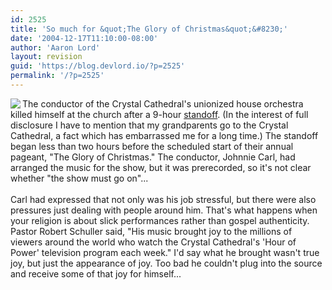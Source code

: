 ```yaml
---
id: 2525
title: 'So much for &quot;The Glory of Christmas&quot;&#8230;'
date: '2004-12-17T11:10:00-08:00'
author: 'Aaron Lord'
layout: revision
guid: 'https://blog.devlord.io/?p=2525'
permalink: '/?p=2525'
---
```


<a href="http://articles.cnn.com/2004-12-17/us/cathedral.shooting_1_crystal-cathedral-hour-of-power-television-cathedral-hosts?_s=PM:US" target="_blank" rel="noopener"><img align="left" src="http://i.cdn.turner.com/cnn/2004/US/12/17/cathedral.shooting/top.crystal.cathedral.cnn.jpg" /></a> The conductor of the Crystal Cathedral's unionized house orchestra killed himself at the church after a 9-hour <a href="http://articles.cnn.com/2004-12-17/us/cathedral.shooting_1_crystal-cathedral-hour-of-power-television-cathedral-hosts?_s=PM:US" target="_blank" rel="noopener">standoff</a>.  (In the interest of full disclosure I have to mention that my grandparents go to the Crystal Cathedral, a fact which has embarrassed me for a long time.)  The standoff began less than two hours before the scheduled start of their annual pageant, "The Glory of Christmas." The conductor, Johnnie Carl, had arranged the music for the show, but it was prerecorded, so it's not clear whether "the show must go on"...<br /><br />Carl had expressed that not only was his job stressful, but there were also pressures just dealing with people around him.  That's what happens when your religion is about slick performances rather than gospel authenticity.  Pastor Robert Schuller said, "His music brought joy to the millions of viewers around the world who watch the Crystal Cathedral's 'Hour of Power' television program each week."  I'd say what he brought wasn't true joy, but just the appearance of joy.  Too bad he couldn't plug into the source and receive some of that joy for himself...